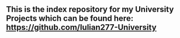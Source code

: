 ## This is the index repository for my University Projects which can be found here: https://github.com/Iulian277-University
